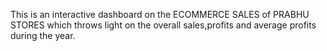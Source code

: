 This is an interactive dashboard on the ECOMMERCE SALES of PRABHU STORES which throws light on the overall sales,profits and average profits during the year.
